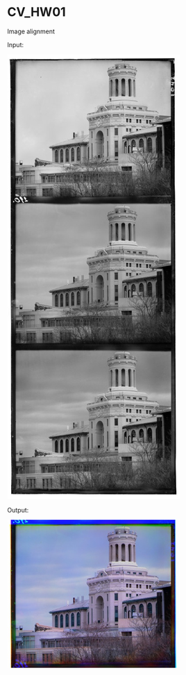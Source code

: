 # CV_HW01
Image alignment

Input:

![alt text](https://github.com/LYC0320/CV_HW01/blob/master/GGGGG/bin/test1.jpg)

Output:

![alt text](https://github.com/LYC0320/CV_HW01/blob/master/GGGGG/bin/Final%20Output.jpg)
